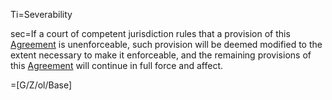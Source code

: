 Ti=Severability

sec=If a court of competent jurisdiction rules that a provision of this <a href='#Def.Agreement.sec' class='definedterm'>Agreement</a> is unenforceable, such provision will be deemed modified to the extent necessary to make it enforceable, and the remaining provisions of this <a href='#Def.Agreement.sec' class='definedterm'>Agreement</a> will continue in full force and affect.

=[G/Z/ol/Base]
